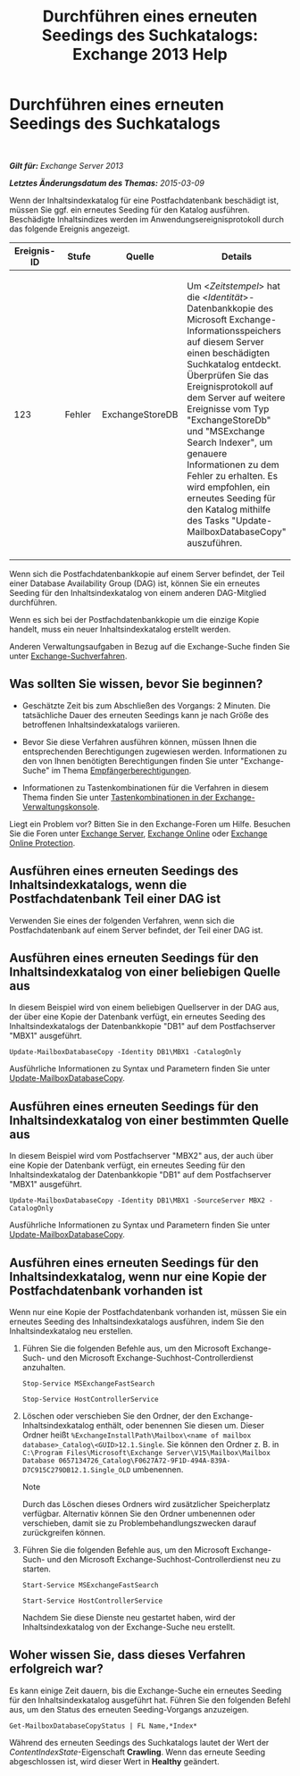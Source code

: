 ﻿---
title: 'Durchführen eines erneuten Seedings des Suchkatalogs: Exchange 2013 Help'
TOCTitle: Durchführen eines erneuten Seedings des Suchkatalogs
ms:assetid: 9d873bd4-0422-4975-b5e2-82a347479115
ms:mtpsurl: https://technet.microsoft.com/de-de/library/Ee633475(v=EXCHG.150)
ms:contentKeyID: 52062901
ms.date: 04/24/2018
mtps_version: v=EXCHG.150
ms.translationtype: HT
---

# Durchführen eines erneuten Seedings des Suchkatalogs

 

_**Gilt für:** Exchange Server 2013_

_**Letztes Änderungsdatum des Themas:** 2015-03-09_

Wenn der Inhaltsindexkatalog für eine Postfachdatenbank beschädigt ist, müssen Sie ggf. ein erneutes Seeding für den Katalog ausführen. Beschädigte Inhaltsindizes werden im Anwendungsereignisprotokoll durch das folgende Ereignis angezeigt.


<table>
<colgroup>
<col style="width: 25%" />
<col style="width: 25%" />
<col style="width: 25%" />
<col style="width: 25%" />
</colgroup>
<thead>
<tr class="header">
<th>Ereignis-ID</th>
<th>Stufe</th>
<th>Quelle</th>
<th>Details</th>
</tr>
</thead>
<tbody>
<tr class="odd">
<td><p>123</p></td>
<td><p>Fehler</p></td>
<td><p>ExchangeStoreDB</p></td>
<td><p>Um &lt;<em>Zeitstempel</em>&gt; hat die &lt;<em>Identität</em>&gt;-Datenbankkopie des Microsoft Exchange-Informationsspeichers auf diesem Server einen beschädigten Suchkatalog entdeckt. Überprüfen Sie das Ereignisprotokoll auf dem Server auf weitere Ereignisse vom Typ &quot;ExchangeStoreDb&quot; und &quot;MSExchange Search Indexer&quot;, um genauere Informationen zu dem Fehler zu erhalten. Es wird empfohlen, ein erneutes Seeding für den Katalog mithilfe des Tasks &quot;Update-MailboxDatabaseCopy&quot; auszuführen.</p></td>
</tr>
</tbody>
</table>


Wenn sich die Postfachdatenbankkopie auf einem Server befindet, der Teil einer Database Availability Group (DAG) ist, können Sie ein erneutes Seeding für den Inhaltsindexkatalog von einem anderen DAG-Mitglied durchführen.

Wenn es sich bei der Postfachdatenbankkopie um die einzige Kopie handelt, muss ein neuer Inhaltsindexkatalog erstellt werden.

Anderen Verwaltungsaufgaben in Bezug auf die Exchange-Suche finden Sie unter [Exchange-Suchverfahren](exchange-search-procedures-exchange-2013-help.md).

## Was sollten Sie wissen, bevor Sie beginnen?

  - Geschätzte Zeit bis zum Abschließen des Vorgangs: 2 Minuten. Die tatsächliche Dauer des erneuten Seedings kann je nach Größe des betroffenen Inhaltsindexkatalogs variieren.

  - Bevor Sie diese Verfahren ausführen können, müssen Ihnen die entsprechenden Berechtigungen zugewiesen werden. Informationen zu den von Ihnen benötigten Berechtigungen finden Sie unter "Exchange-Suche" im Thema [Empfängerberechtigungen](recipients-permissions-exchange-2013-help.md).

  - Informationen zu Tastenkombinationen für die Verfahren in diesem Thema finden Sie unter [Tastenkombinationen in der Exchange-Verwaltungskonsole](keyboard-shortcuts-in-the-exchange-admin-center-exchange-online-protection-help.md).

Liegt ein Problem vor? Bitten Sie in den Exchange-Foren um Hilfe. Besuchen Sie die Foren unter [Exchange Server](https://go.microsoft.com/fwlink/p/?linkid=60612), [Exchange Online](https://go.microsoft.com/fwlink/p/?linkid=267542) oder [Exchange Online Protection](https://go.microsoft.com/fwlink/p/?linkid=285351).

## Ausführen eines erneuten Seedings des Inhaltsindexkatalogs, wenn die Postfachdatenbank Teil einer DAG ist

Verwenden Sie eines der folgenden Verfahren, wenn sich die Postfachdatenbank auf einem Server befindet, der Teil einer DAG ist.

## Ausführen eines erneuten Seedings für den Inhaltsindexkatalog von einer beliebigen Quelle aus

In diesem Beispiel wird von einem beliebigen Quellserver in der DAG aus, der über eine Kopie der Datenbank verfügt, ein erneutes Seeding des Inhaltsindexkatalogs der Datenbankkopie "DB1" auf dem Postfachserver "MBX1" ausgeführt.

    Update-MailboxDatabaseCopy -Identity DB1\MBX1 -CatalogOnly

Ausführliche Informationen zu Syntax und Parametern finden Sie unter [Update-MailboxDatabaseCopy](https://technet.microsoft.com/de-de/library/dd335201\(v=exchg.150\)).

## Ausführen eines erneuten Seedings für den Inhaltsindexkatalog von einer bestimmten Quelle aus

In diesem Beispiel wird vom Postfachserver "MBX2" aus, der auch über eine Kopie der Datenbank verfügt, ein erneutes Seeding für den Inhaltsindexkatalog der Datenbankkopie "DB1" auf dem Postfachserver "MBX1" ausgeführt.

    Update-MailboxDatabaseCopy -Identity DB1\MBX1 -SourceServer MBX2 -CatalogOnly

Ausführliche Informationen zu Syntax und Parametern finden Sie unter [Update-MailboxDatabaseCopy](https://technet.microsoft.com/de-de/library/dd335201\(v=exchg.150\)).

## Ausführen eines erneuten Seedings für den Inhaltsindexkatalog, wenn nur eine Kopie der Postfachdatenbank vorhanden ist

Wenn nur eine Kopie der Postfachdatenbank vorhanden ist, müssen Sie ein erneutes Seeding des Inhaltsindexkatalogs ausführen, indem Sie den Inhaltsindexkatalog neu erstellen.

1.  Führen Sie die folgenden Befehle aus, um den Microsoft Exchange-Such- und den Microsoft Exchange-Suchhost-Controllerdienst anzuhalten.
    
        Stop-Service MSExchangeFastSearch
    
        Stop-Service HostControllerService

2.  Löschen oder verschieben Sie den Ordner, der den Exchange-Inhaltsindexkatalog enthält, oder benennen Sie diesen um. Dieser Ordner heißt `%ExchangeInstallPath\Mailbox\<name of mailbox database>_Catalog\<GUID>12.1.Single`. Sie können den Ordner z. B. in `C:\Program Files\Microsoft\Exchange Server\V15\Mailbox\Mailbox Database 0657134726_Catalog\F0627A72-9F1D-494A-839A-D7C915C279DB12.1.Single_OLD` umbenennen.
    

    > [!NOTE]
    > Durch das Löschen dieses Ordners wird zusätzlicher Speicherplatz verfügbar. Alternativ können Sie den Ordner umbenennen oder verschieben, damit sie zu Problembehandlungszwecken darauf zurückgreifen können.



3.  Führen Sie die folgenden Befehle aus, um den Microsoft Exchange-Such- und den Microsoft Exchange-Suchhost-Controllerdienst neu zu starten.
    
        Start-Service MSExchangeFastSearch
    
        Start-Service HostControllerService
    
    Nachdem Sie diese Dienste neu gestartet haben, wird der Inhaltsindexkatalog von der Exchange-Suche neu erstellt.

## Woher wissen Sie, dass dieses Verfahren erfolgreich war?

Es kann einige Zeit dauern, bis die Exchange-Suche ein erneutes Seeding für den Inhaltsindexkatalog ausgeführt hat. Führen Sie den folgenden Befehl aus, um den Status des erneuten Seeding-Vorgangs anzuzeigen.

    Get-MailboxDatabaseCopyStatus | FL Name,*Index*

Während des erneuten Seedings des Suchkatalogs lautet der Wert der *ContentIndexState*-Eigenschaft **Crawling**. Wenn das erneute Seeding abgeschlossen ist, wird dieser Wert in **Healthy** geändert.

